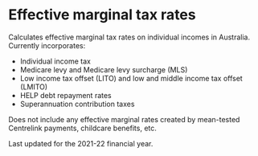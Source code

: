 # Effective marginal tax rates

Calculates effective marginal tax rates on individual incomes in Australia. Currently incorporates:

* Individual income tax
* Medicare levy and Medicare levy surcharge (MLS)
* Low income tax offset (LITO) and low and middle income tax offset (LMITO)
* HELP debt repayment rates
* Superannuation contribution taxes

Does not include any effective marginal rates created by mean-tested Centrelink payments, childcare benefits, etc.

Last updated for the 2021-22 financial year.
